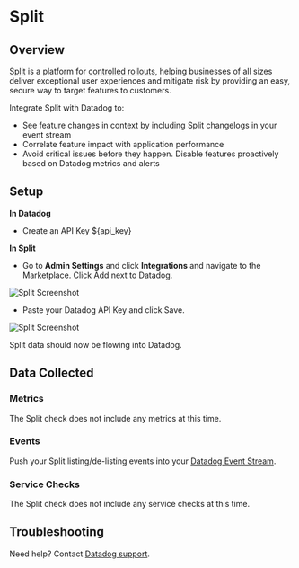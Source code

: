# Split

## Overview

[Split][1] is a platform for [controlled rollouts][2], helping businesses of all sizes deliver exceptional user experiences and mitigate risk by providing an easy, secure way to target features to customers.

Integrate Split with Datadog to:

 * See feature changes in context by including Split changelogs in your event stream
 * Correlate feature impact with application performance
 * Avoid critical issues before they happen. Disable features proactively based on Datadog metrics and alerts

## Setup

**In Datadog**

 * Create an API Key <span class="hidden-api-key">${api_key}</span>

**In Split**

 * Go to **Admin Settings** and click **Integrations** and navigate to the Marketplace. Click Add next to Datadog.<br/>

![Split Screenshot][3]

 * Paste your Datadog API Key and click Save.

![Split Screenshot][4]

Split data should now be flowing into Datadog.

## Data Collected
### Metrics

The Split check does not include any metrics at this time.

### Events
Push your Split listing/de-listing events into your [Datadog Event Stream][5].

### Service Checks
The Split check does not include any service checks at this time.

## Troubleshooting
Need help? Contact [Datadog support][6].

[1]: http://www.split.io
[2]: http://www.split.io/articles/controlled-rollout
[3]: https://raw.githubusercontent.com/DataDog/integrations-extras/ilan/split-integration/split/images/in-split.png
[4]: https://raw.githubusercontent.com/DataDog/integrations-extras/ilan/split-integration/split/images/integrations-datadog.png
[5]: https://docs.datadoghq.com/graphing/event_stream/
[6]: http://docs.datadoghq.com/help/
